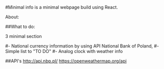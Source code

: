 #Minimal info is a minimal webpage build using React.

About:

##What to do:

3 minimal section

#- National currency information by using API National Bank of Poland,
#- Simple list to "TO DO"
#- Analog clock with weather info

##API's
http://api.nbp.pl/
https://openweathermap.org/api
